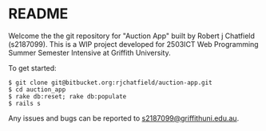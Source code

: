 # README

Welcome the the git repository for "Auction App" built by Robert j Chatfield (s2187099). This is a WIP project developed for 2503ICT Web Programming Summer Semester Intensive at Griffith University.

To get started:

    $ git clone git@bitbucket.org:rjchatfield/auction-app.git
    $ cd auction_app
    $ rake db:reset; rake db:populate
    $ rails s

Any issues and bugs can be reported to s2187099@griffithuni.edu.au.
